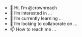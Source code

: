 - 👋 Hi, I’m @crownreach
- 👀 I’m interested in ...
- 🌱 I’m currently learning ...
- 💞️ I’m looking to collaborate on ...
- 📫 How to reach me ...

<!---
crownreach/crownreach is a ✨ special ✨ repository because its `README.md` (this file) appears on your GitHub profile.
You can click the Preview link to take a look at your changes.
--->
